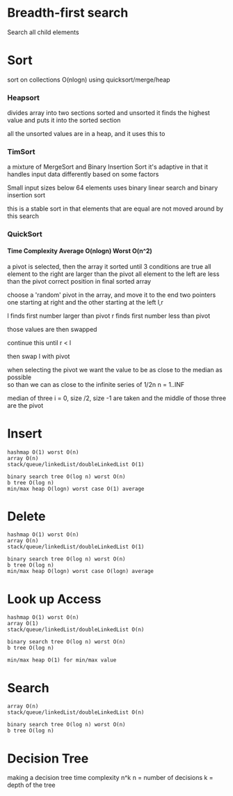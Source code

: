 
# Breadth-first search
Search all child elements 

# Sort


sort on collections O(nlogn) using quicksort/merge/heap

### Heapsort

divides array into two sections sorted and unsorted
it finds the highest value and puts it into the sorted section

all the unsorted values are in a heap, and it uses this to 

### TimSort

a mixture of MergeSort and Binary Insertion Sort
it's adaptive in that it handles input data differently based on some factors 

Small input sizes below 64 elements uses binary linear search and binary insertion sort

this is a stable sort in that elements that are equal are not moved around by this search

### QuickSort

#### Time Complexity Average O(nlogn)  Worst O(n^2)

a pivot is selected, then the array it sorted until 3 conditions are true
all element to the right are larger than the pivot
all element to the left are less than the pivot
correct position in final sorted array

choose a 'random' pivot in the array, and move it to the end
two pointers one starting at right and the other starting at the left
l,r

l finds first number larger than pivot
r finds first number less than pivot

those values are then swapped

continue this until r < l

then swap l with pivot

when selecting the pivot we want the value to be as close to the median as possible \
so than we can as close to the infinite series of 1/2n n = 1..INF

median of three i = 0, size /2, size -1 are taken and the middle of those three are the pivot

# Insert

    hashmap O(1) worst O(n)
    array O(n)
    stack/queue/linkedList/doubleLinkedList O(1)

    binary search tree O(log n) worst O(n)
    b tree O(log n)
    min/max heap O(logn) worst case O(1) average

# Delete

    hashmap O(1) worst O(n)
    array O(n)
    stack/queue/linkedList/doubleLinkedList O(1)

    binary search tree O(log n) worst O(n)
    b tree O(log n)
    min/max heap O(logn) worst case O(logn) average

# Look up Access

    hashmap O(1) worst O(n)
    array O(1)
    stack/queue/linkedList/doubleLinkedList O(n)

    binary search tree O(log n) worst O(n)
    b tree O(log n)

    min/max heap O(1) for min/max value
    

# Search

    array O(n)
    stack/queue/linkedList/doubleLinkedList O(n)

    binary search tree O(log n) worst O(n)
    b tree O(log n)

# Decision Tree

making a decision tree time complexity n^k 
n = number of decisions
k = depth of the tree

